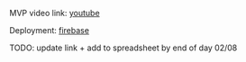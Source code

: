 MVP video link: [youtube](insert_link_here)

Deployment: [firebase](https://med--minder.web.app/)

TODO: update link + add to spreadsheet by end of day 02/08
